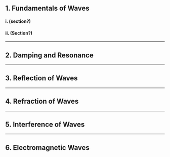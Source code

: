 ## 1. Fundamentals of Waves

#### i. (section?)

#### ii. (Section?)

---
## 2. Damping and Resonance

---
## 3. Reflection of Waves

---
## 4. Refraction of Waves

---
## 5. Interference of Waves

---
## 6. Electromagnetic Waves